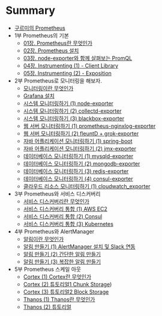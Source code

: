 # Summary

* [구르미의 Prometheus](README.md)
* 1부 Prometheus의 기본
  * [01장. Prometheus란 무엇인가](./part1/01_what_is_prometheus/01_what_is_prometheus.md)
  * [02장. Prometheus 설치](./part1/02_install_prometheus/02_install_prometheus.md)
  * [03장. node-exporter와 함께 살펴보는 PromQL]()
  * [04장. Instrumenting (1) - Client Library]()
  * [05장. Instrumenting (2) - Exposition]()
* 2부 Prometheus로 모니터링을 해보자.
  * [모니터링이란 무엇인가]()
  * [Grafana 설치](./part2/02_install_grafana/02_install_grafana.md)
  * [시스템 모니터링하기 (1) node-exporter](./part2/03_system_monitoring_01/03_system_monitoring_01.md)
  * [시스템 모니터링하기 (2) collectd-exporter](./part2/04_system_monitoring_02/04_system_monitoring_02.md)
  * [시스템 모니터링하기 (3) blackbox-exporter](./part2/05_system_monitoring_03/05_system_monitoring_03.md)
  * [웹 서버 모니터링하기 (1) prometheus-nginxlog-exporter](./part2/06_web_server_monitoring_01/06_web_server_monitoring_01.md)
  * [웹 서버 모니터링하기 (2) fleuntD + grok-exporter](./part2/07_web_server_monitoring_02/07_web_server_monitoring_02.md)
  * [자바 어플리케이션 모니터링하기 (1) spring-boot](./part2/08_java_application_monitoring_01/08_java_application_monitoring_01.md)
  * [자바 어플리케이션 모니터링하기 (2) jmx-exporter]()
  * [데이터베이스 모니터링하기 (1) mysqld-exporter]()
  * [데이터베이스 모니터링하기 (2) mongodb-exporter]()
  * [데이터베이스 모니터링하기 (3) redis-exporter]()
  * [데이터베이스 모니터링하기 (4) consul-exporter]()
  * [클라우드 리소스 모니터링하기 (1) cloudwatch_exporter]()
* 3부 Prometheus와 서비스 디스커버리
  * [서비스 디스커버리란 무엇인가]()
  * [서비스 디스커버리 통합 (1) AWS EC2]()
  * [서비스 디스커버리 통합 (2) Consul]()
  * [서비스 디스커버리 통합 (3) Kubernetes]()
* 4부 Prometheus와 AlertManager
  * [알림이란 무엇인가]()
  * [알림 만들기 (1) AlertManager 설치 및 Slack 연동]()
  * [알림 만들기 (2) 간단한 알림 만들기]()
  * [알림 만들기 (3) 복잡한 알림 만들기]()
* 5부 Prometheus 스케일 아웃
  * [Cortex (1) Cortex란 무엇인가](./part5/01_what_is_cortex/01_what_is_cortex.md)
  * [Cortex (2) 튜토리얼1 Chunk Storage]())
  * [Cortex (3) 튜토리얼2 Block Storage]()
  * [Thanos (1) Thanos란 무엇인가]()
  * [Thanos (2) 튜토리얼]()